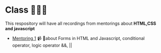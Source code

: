 # Class 👨🏽‍💻

This respository will have all recordings from mentorings about **HTML,CSS and javascript**

 

 - [Mentoring 1](https://youtu.be/Tv9D-uibCKk) 📹
   🧮about Forms in HTML and Javascript, conditional operator, logic operator &&, ||
